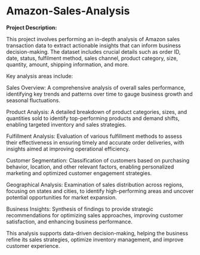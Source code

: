 # Amazon-Sales-Analysis

**Project Description:**

This project involves performing an in-depth analysis of Amazon sales transaction data to extract actionable insights that can inform business decision-making. The dataset includes crucial details such as order ID, date, status, fulfilment method, sales channel, product category, size, quantity, amount, shipping information, and more.

Key analysis areas include:

Sales Overview: A comprehensive analysis of overall sales performance, identifying key trends and patterns over time to gauge business growth and seasonal fluctuations.

Product Analysis: A detailed breakdown of product categories, sizes, and quantities sold to identify top-performing products and demand shifts, enabling targeted inventory and sales strategies.

Fulfillment Analysis: Evaluation of various fulfillment methods to assess their effectiveness in ensuring timely and accurate order deliveries, with insights aimed at improving operational efficiency.

Customer Segmentation: Classification of customers based on purchasing behavior, location, and other relevant factors, enabling personalized marketing and optimized customer engagement strategies.

Geographical Analysis: Examination of sales distribution across regions, focusing on states and cities, to identify high-performing areas and uncover potential opportunities for market expansion.

Business Insights: Synthesis of findings to provide strategic recommendations for optimizing sales approaches, improving customer satisfaction, and enhancing business performance.

This analysis supports data-driven decision-making, helping the business refine its sales strategies, optimize inventory management, and improve customer experience.
